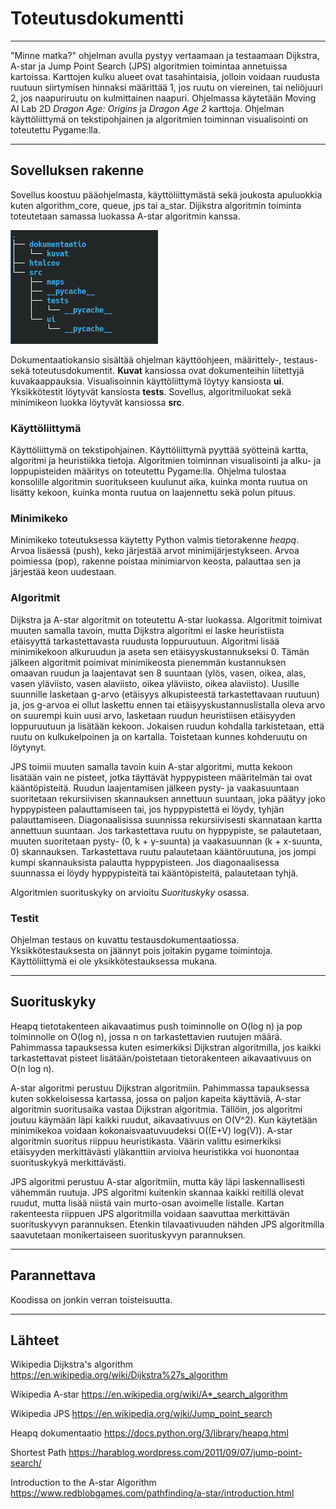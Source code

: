 # Toteutusdokumentti
----

"Minne matka?" ohjelman avulla pystyy vertaamaan ja testaamaan Dijkstra, A-star ja Jump Point Search (JPS) algoritmien toimintaa annetuissa kartoissa. Karttojen kulku alueet ovat tasahintaisia, jolloin voidaan ruudusta ruutuun siirtymisen hinnaksi määrittää 1, jos ruutu on viereinen, tai neliöjuuri 2, jos naapuriruutu on kulmittainen naapuri.  Ohjelmassa käytetään Moving AI Lab 2D *Dragon Age: Origins* ja *Dragon Age 2* karttoja. Ohjelman käyttöliittymä on tekstipohjainen ja algoritmien toiminnan visualisointi on toteutettu Pygame:lla. 

______

## Sovelluksen rakenne

Sovellus koostuu pääohjelmasta, käyttöliittymästä sekä joukosta apuluokkia kuten algorithm_core, queue, jps tai a_star. Dijikstra algoritmin toiminta toteutetaan samassa luokassa A-star algoritmin kanssa.

![Rakenne1](https://github.com/zmejka/MM-Tira-harjoitustyo2022/blob/master/dokumentaatio/kuvat/rakenne.png)

Dokumentaatiokansio sisältää ohjelman käyttöohjeen, määrittely-, testaus- sekä toteutusdokumentit. **Kuvat** kansiossa ovat dokumenteihin liitettyjä kuvakaappauksia. Visualisoinnin käyttöliittymä löytyy kansiosta **ui**. Yksikkötestit löytyvät kansiosta **tests**. Sovellus, algoritmiluokat sekä minimikeon luokka löytyvät kansiossa **src**.

### Käyttöliittymä

Käyttöliittymä on tekstipohjainen. Käyttöliittymä pyyttää syötteinä kartta, algoritmi ja heuristiikka tietoja. Algoritmien toiminnan visualisointi ja alku- ja loppupisteiden määritys on toteutettu Pygame:lla. Ohjelma tulostaa konsolille algoritmin suoritukseen kuulunut aika, kuinka monta ruutua on lisätty kekoon, kuinka monta ruutua on laajennettu sekä polun pituus.

### Minimikeko

Minimikeko toteutuksessa käytetty Python valmis tietorakenne *heapq*. Arvoa lisäessä (push), keko järjestää arvot minimijärjestykseen. Arvoa poimiessa (pop), rakenne poistaa minimiarvon keosta, palauttaa sen ja järjestää keon uudestaan.  

### Algoritmit

Dijkstra ja A-star algoritmit on toteutettu A-star luokassa. Algoritmit toimivat muuten samalla tavoin, mutta Dijkstra algoritmi ei laske heuristiista etäisyyttä tarkastettavasta ruudusta loppuruutuun. Algoritmi lisää minimikekoon alkuruudun ja aseta sen etäisyyskustannukseksi 0. Tämän jälkeen algoritmit poimivat minimikeosta pienemmän kustannuksen omaavan ruudun ja laajentavat sen 8 suuntaan (ylös, vasen, oikea, alas, vasen yläviisto, vasen alaviisto, oikea yläviisto, oikea alaviisto). Uusille suunnille lasketaan g-arvo (etäisyys alkupisteestä tarkastettavaan ruutuun) ja, jos g-arvoa ei ollut laskettu ennen tai etäisyyskustannuslistalla oleva arvo on suurempi kuin uusi arvo, lasketaan ruudun heuristiisen etäisyyden loppuruutuun ja lisätään kekoon. Jokaisen ruudun kohdalla tarkistetaan, että ruutu on kulkukelpoinen ja on kartalla. Toistetaan kunnes kohderuutu on löytynyt.

JPS toimii muuten samalla tavoin kuin A-star algoritmi, mutta kekoon lisätään vain ne pisteet, jotka täyttävät hyppypisteen määritelmän tai ovat kääntöpisteitä. Ruudun laajentamisen jälkeen pysty- ja vaakasuuntaan suoritetaan rekursiivisen skannauksen annettuun suuntaan, joka päätyy joko hyppypisteen palauttamiseen tai, jos hyppypistettä ei löydy, tyhjän palauttamiseen. Diagonaalisissa suunnissa rekursiivisesti skannataan kartta annettuun suuntaan. Jos tarkastettava ruutu on hyppypiste, se palautetaan, muuten suoritetaan pysty- (0, k + y-suunta) ja vaakasuunnan (k + x-suunta, 0) skannauksen. Tarkastettava ruutu palautetaan kääntöruutuna, jos jompi kumpi skannauksista palautta hyppypisteen. Jos diagonaalisessa suunnassa ei löydy hyppypisteitä tai kääntöpisteitä, palautetaan tyhjä. 

Algoritmien suorituskyky on arvioitu *Suorituskyky* osassa.

### Testit

Ohjelman testaus on kuvattu testausdokumentaatiossa. Yksikkötestauksesta on jäännyt pois joitakin pygame toimintoja. Käyttöliittymä ei ole yksikkötestauksessa mukana.

______

## Suorituskyky

Heapq tietotakenteen aikavaatimus push toiminnolle on O(log n) ja pop toiminnolle on O(log n), jossa n on tarkastettavien ruutujen määrä. Pahimmassa tapauksessa kuten esimerkiksi Dijkstran algoritmilla, jos kaikki tarkastettavat pisteet lisätään/poistetaan tietorakenteen aikavaativuus on O(n log n).

A-star algoritmi perustuu Dijkstran algoritmiin. Pahimmassa tapauksessa kuten sokkeloisessa kartassa, jossa on paljon kapeita käyttäviä, A-star algoritmin suoritusaika vastaa Dijkstran algoritmia. Tällöin, jos algoritmi joutuu käymään läpi kaikki ruudut, aikavaativuus on O(V^2). Kun käytetään minimikekoa voidaan kokonaisvaatuvuudeksi O((E+V) log(V)). A-star algoritmin suoritus riippuu heuristikasta. Väärin valittu esimerkiksi etäisyyden merkittävästi yläkanttiin arvioiva heuristikka voi huonontaa suorituskykyä merkittävästi.

JPS algoritmi perustuu A-star algoritmiin, mutta käy läpi laskennallisesti vähemmän ruutuja. JPS algoritmi kuitenkin skannaa kaikki reitillä olevat ruudut, mutta lisää niistä vain murto-osan avoimelle listalle. Kartan rakenteesta riippuen JPS algoritmilla voidaan saavuttaa merkittävän suorituskyvyn parannuksen. Etenkin tilavaativuuden nähden JPS algoritmilla saavutetaan monikertaiseen suorituskyvyn parannuksen.

______

## Parannettava

Koodissa on jonkin verran toisteisuutta.

______

## Lähteet

Wikipedia Dijkstra's algorithm https://en.wikipedia.org/wiki/Dijkstra%27s_algorithm

Wikipedia A-star https://en.wikipedia.org/wiki/A*_search_algorithm

Wikipedia JPS https://en.wikipedia.org/wiki/Jump_point_search

Heapq dokumentaatio https://docs.python.org/3/library/heapq.html

Shortest Path https://harablog.wordpress.com/2011/09/07/jump-point-search/

Introduction to the A-star Algorithm https://www.redblobgames.com/pathfinding/a-star/introduction.html
